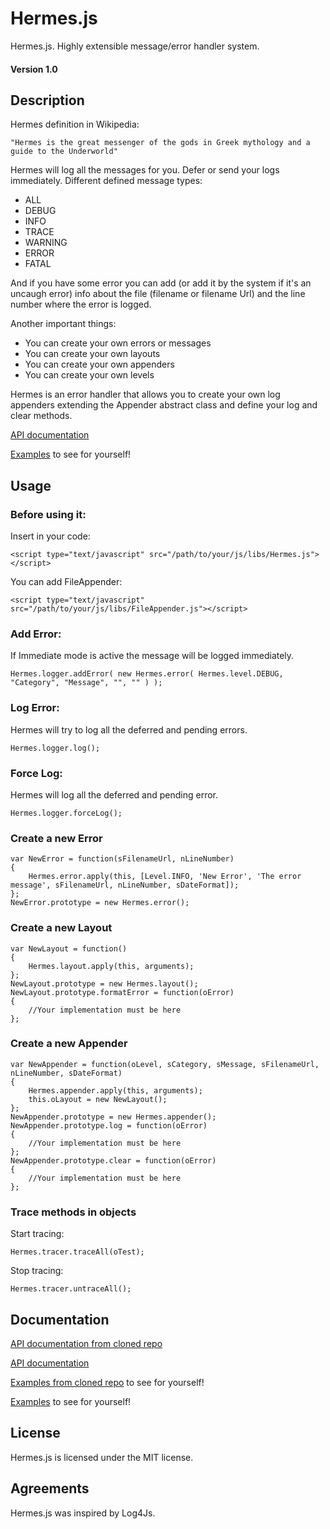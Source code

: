 # Hermes.js
Hermes.js. Highly extensible message/error handler system.

#### Version 1.0

## Description

Hermes definition in Wikipedia:

	"Hermes is the great messenger of the gods in Greek mythology and a guide to the Underworld"

Hermes will log all the messages for you.
Defer or send your logs immediately.
Different defined message types:

* ALL
* DEBUG
* INFO
* TRACE
* WARNING
* ERROR
* FATAL

And if you have some error you can add (or add it by the system if it's an uncaugh error) info about the file (filename or filename Url) and the line number where the error is logged.

Another important things:

* You can create your own errors or messages
* You can create your own layouts
* You can create your own appenders
* You can create your own levels

Hermes is an error handler that allows you to create your own log appenders extending the Appender abstract class and define your log and clear methods.

[API documentation](http://tcorral.github.com/Hermes.js/examples_and_documents/jsdoc/index.html)

[Examples](http://tcorral.github.com/Hermes.js/examples_and_documents/index.html) to see for yourself!

## Usage

### Before using it:
Insert in your code:

	<script type="text/javascript" src="/path/to/your/js/libs/Hermes.js"></script>

You can add FileAppender:

	<script type="text/javascript" src="/path/to/your/js/libs/FileAppender.js"></script>

### Add Error:
If Immediate mode is active the message will be logged immediately.

	Hermes.logger.addError( new Hermes.error( Hermes.level.DEBUG, "Category", "Message", "", "" ) );

### Log Error:
Hermes will try to log all the deferred and pending errors.

	Hermes.logger.log();

### Force Log:
Hermes will log all the deferred and pending error.

	Hermes.logger.forceLog();

### Create a new Error
	var NewError = function(sFilenameUrl, nLineNumber)
	{
		Hermes.error.apply(this, [Level.INFO, 'New Error', 'The error message', sFilenameUrl, nLineNumber, sDateFormat]);
	};
	NewError.prototype = new Hermes.error();

### Create a new Layout
	var NewLayout = function()
	{
		Hermes.layout.apply(this, arguments);
	};
	NewLayout.prototype = new Hermes.layout();
	NewLayout.prototype.formatError = function(oError)
	{
		//Your implementation must be here
	};

### Create a new Appender
	var NewAppender = function(oLevel, sCategory, sMessage, sFilenameUrl, nLineNumber, sDateFormat)
	{
		Hermes.appender.apply(this, arguments);
		this.oLayout = new NewLayout();
	};
	NewAppender.prototype = new Hermes.appender();
	NewAppender.prototype.log = function(oError)
	{
		//Your implementation must be here
	};
	NewAppender.prototype.clear = function(oError)
	{
		//Your implementation must be here
	};

### Trace methods in objects
Start tracing:

	Hermes.tracer.traceAll(oTest);

Stop tracing:

	Hermes.tracer.untraceAll();

## Documentation

[API documentation from cloned repo](examples_and_documents/jsdoc/index.html)

[API documentation](/tcorral/Hermes.js/tree/master/examples_and_documents/jsdoc/index.html)

[Examples from cloned repo](examples_and_documents/index.html) to see for yourself!

[Examples](/tcorral/Hermes.js/tree/master/examples_and_documents/index.html) to see for yourself!


## License

Hermes.js is licensed under the MIT license.

## Agreements

Hermes.js was inspired by Log4Js.